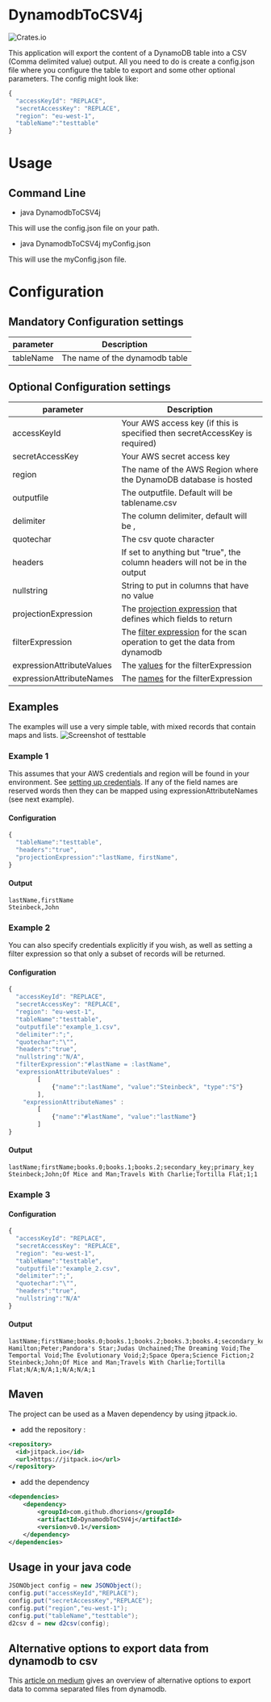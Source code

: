 # DynamodbToCSV4j
![Crates.io](https://img.shields.io/crates/l/rustc-serialize.svg)


This application will export the content of a DynamoDB table into a CSV (Comma delimited value) output. All you need to do is create a config.json file where you configure the table to export and some other optional parameters.  The config might look like:
```javascript
{
  "accessKeyId": "REPLACE",
  "secretAccessKey": "REPLACE",
  "region": "eu-west-1",
  "tableName":"testtable"
}
``` 
#  Usage
##  Command Line
* java DynamodbToCSV4j

This will use the config.json file on your path.
* java DynamodbToCSV4j myConfig.json

This will use the myConfig.json file.

# Configuration
## Mandatory Configuration settings

| parameter | Description
| ------------- |-------------| 
| tableName | The name of the dynamodb table

## Optional Configuration settings

| parameter | Description
| ------------- |-------------| 
| accessKeyId | Your AWS access key (if this is specified then secretAccessKey is required)
| secretAccessKey | Your AWS secret access key
| region | The name of the AWS Region where the DynamoDB database is hosted
| outputfile | The outputfile.  Default will be tablename.csv
| delimiter | The column delimiter, default will be ,
| quotechar | The csv quote character
| headers | If set to anything but "true", the column headers will not be in the output
| nullstring | String to put in columns that have no value
| projectionExpression | The [projection expression](https://docs.aws.amazon.com/amazondynamodb/latest/developerguide/Expressions.ProjectionExpressions.html) that defines which fields to return
| filterExpression | The [filter expression](http://docs.aws.amazon.com/amazondynamodb/latest/developerguide/QueryAndScan.html#FilteringResults) for the scan operation to get the data from dynamodb 
| expressionAttributeValues | The [values](http://docs.aws.amazon.com/amazondynamodb/latest/developerguide/ExpressionPlaceholders.html#ExpressionAttributeValues) for the filterExpression
| expressionAttributeNames | The [names](http://docs.aws.amazon.com/amazondynamodb/latest/developerguide/ExpressionPlaceholders.html#ExpressionAttributeNames) for the filterExpression

## Examples
The examples will use a very simple table, with mixed records that contain maps and lists.
![Screenshot of testtable](https://s3.amazonaws.com/misc.quodlibet.be/dynamodb2csv4j/testtable.png)
### Example 1

This assumes that your AWS credentials and region will be found in your environment.  See [setting up credentials](https://docs.aws.amazon.com/sdk-for-java/v1/developer-guide/setup-credentials.html).
If any of the field names are reserved words then they can be mapped using expressionAttributeNames (see next example).

#### Configuration
```javascript
{
  "tableName":"testtable",
  "headers":"true",
  "projectionExpression":"lastName, firstName",
}
```
#### Output
```
lastName,firstName
Steinbeck,John
```
### Example 2

You can also specify credentials explicitly if you wish, as well as setting a filter expression so that only a subset of records will be returned.

#### Configuration
```javascript
{
  "accessKeyId": "REPLACE",
  "secretAccessKey": "REPLACE",
  "region": "eu-west-1",
  "tableName":"testtable",
  "outputfile":"example_1.csv",
  "delimiter":";",
  "quotechar":"\"",
  "headers":"true",
  "nullstring":"N/A",
  "filterExpression":"#lastName = :lastName",
  "expressionAttributeValues" : 
		[
			{"name":":lastName", "value":"Steinbeck", "type":"S"}
		],
	"expressionAttributeNames" : 
		[
			{"name":"#lastName", "value":"lastName"}
		]
}
```
#### Output
```
lastName;firstName;books.0;books.1;books.2;secondary_key;primary_key
Steinbeck;John;Of Mice and Man;Travels With Charlie;Tortilla Flat;1;1
```
### Example 3
#### Configuration
```javascript
{
  "accessKeyId": "REPLACE",
  "secretAccessKey": "REPLACE",
  "region": "eu-west-1",
  "tableName":"testtable",
  "outputfile":"example_2.csv",
  "delimiter":";",
  "quotechar":"\"",
  "headers":"true",
  "nullstring":"N/A"
}
```
#### Output
```
lastName;firstName;books.0;books.1;books.2;books.3;books.4;secondary_key;Genre.subtype;Genre.type;primary_key
Hamilton;Peter;Pandora's Star;Judas Unchained;The Dreaming Void;The Temportal Void;The Evolutionary Void;2;Space Opera;Science Fiction;2
Steinbeck;John;Of Mice and Man;Travels With Charlie;Tortilla Flat;N/A;N/A;1;N/A;N/A;1

```

## Maven
The project can be used as a Maven dependency by using jitpack.io.
* add the repository : 
```xml
<repository>
  <id>jitpack.io</id>
  <url>https://jitpack.io</url>
</repository>
```
* add the dependency
```xml
<dependencies>
	<dependency>
	    <groupId>com.github.dhorions</groupId>
	    <artifactId>DynamodbToCSV4j</artifactId>
	    <version>v0.1</version>
	</dependency>
</dependencies>
```

## Usage in your java code
```java
JSONObject config = new JSONObject();
config.put("accessKeyId","REPLACE");
config.put("secretAccessKey","REPLACE");
config.put("region","eu-west-1");
config.put("tableName","testtable");
d2csv d = new d2csv(config);
``` 

## Alternative options to export data from dynamodb to csv
This [article on medium](https://medium.com/@quodlibet_be/an-overview-of-tools-to-export-from-dynamoddb-to-csv-d2707ad992ac#.52ymlbfv1) gives an overview of alternative options to export data to comma separated files from dynamodb.
